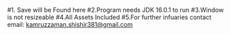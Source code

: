 #1. Save will be Found here
#2.Program needs JDK 16.0.1 to run
#3.Window is not resizeable
#4.All Assets Included
#5.For further infuaries contact email: kamruzzaman.shishir381@gmail.com
